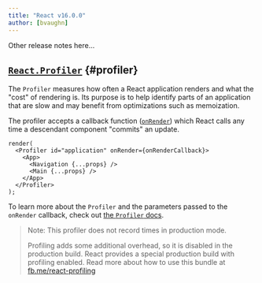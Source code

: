 ```yaml
---
title: "React v16.0.0"
author: [bvaughn]
---
```


Other release notes here...

## [`React.Profiler`](/docs/profiler.html) {#profiler}

The `Profiler` measures how often a React application renders and what the "cost" of rendering is. Its purpose is to help identify parts of an application that are slow and may benefit from optimizations such as memoization.

The profiler accepts a callback function ([`onRender`](/docs/profiler.html#onrender-callback)) which React calls any time a descendant component "commits" an update.

```js{2,7}
render(
  <Profiler id="application" onRender={onRenderCallback}>
    <App>
      <Navigation {...props} />
      <Main {...props} />
    </App>
  </Profiler>
);
```

To learn more about the `Profiler` and the parameters passed to the `onRender` callback, check out [the `Profiler` docs](/docs/profiler.html).

> Note: This profiler does not record times in production mode.
>
> Profiling adds some additional overhead, so it is disabled in the production build.
> React provides a special production build with profiling enabled.
> Read more about how to use this bundle at [fb.me/react-profiling](https://fb.me/react-profiling)
